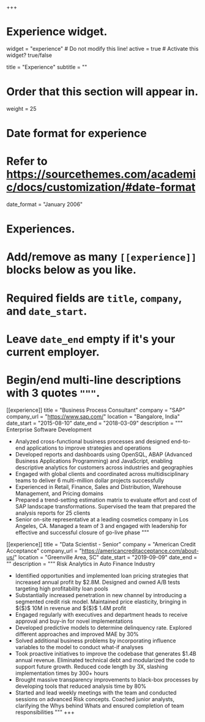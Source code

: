 +++
# Experience widget.
widget = "experience"  # Do not modify this line!
active = true  # Activate this widget? true/false

title = "Experience"
subtitle = ""

# Order that this section will appear in.
weight = 25

# Date format for experience
#   Refer to https://sourcethemes.com/academic/docs/customization/#date-format
date_format = "January 2006"

# Experiences.
#   Add/remove as many `[[experience]]` blocks below as you like.
#   Required fields are `title`, `company`, and `date_start`.
#   Leave `date_end` empty if it's your current employer.
#   Begin/end multi-line descriptions with 3 quotes `"""`.
[[experience]]
  title = "Business Process Consultant"
  company = "SAP"
  company_url = "https://www.sap.com/"
  location = "Bangalore, India"
  date_start = "2015-08-10"
  date_end = "2018-03-09"
  description = """ Enterprise Software Development

* Analyzed cross-functional business processes and designed end-to-end applications to improve strategies and operations
* Developed reports and dashboards using OpenSQL, ABAP (Advanced Business Applications Programming) and JavaScript, enabling descriptive analytics for customers across industries and geographies 
* Engaged with global clients and coordinated across multidisciplinary teams to deliver 6 multi-million dollar projects successfully
* Experienced in Retail, Finance, Sales and Distribution, Warehouse Management, and Pricing domains  
* Prepared a trend-setting estimation matrix to evaluate effort and cost of SAP landscape transformations. Supervised the team that prepared the analysis reports for 25 clients
* Senior on-site representative at a leading cosmetics company in Los Angeles, CA. Managed a team of 3 and engaged with leadership for effective and successful closure of go-live phase
"""

[[experience]]
  title = "Data Scientist - Senior"
  company = "American Credit Acceptance"
  company_url = "https://americancreditacceptance.com/about-us/"
  location = "Greenville Area, SC"
  date_start = "2019-09-09"
  date_end = ""
  description = """ Risk Analytics in Auto Finance Industry

* Identified opportunities and implemented loan pricing strategies that increased annual profit by $2.8M. Designed and owned A/B tests targeting high profitability loan pools
* Substantially increased penetration in new channel by introducing a segmented credit risk model. Maintained price elasticity, bringing in ${$}$ 10M in revenue and ${$}$ 1.4M profit 
* Engaged regularly with executives and department heads to receive approval and buy-in for novel implementations
* Developed predictive models to determine delinquency rate. Explored different approaches and improved MAE by 30%
* Solved additional business problems by incorporating influence variables to the model to conduct what-if analyses
* Took proactive initiatives to improve the codebase that generates $1.4B annual revenue. Eliminated technical debt and modularized the code to support future growth. Reduced code length by 3X, slashing implementation times by 300+ hours
* Brought massive transparency improvements to black-box processes by developing tools that reduced analysis time by 80%
* Started and lead weekly meetings with the team and conducted sessions on advanced Risk concepts. Coached junior analysts, clarifying the Whys behind Whats and ensured completion of team responsibilities
"""
+++
